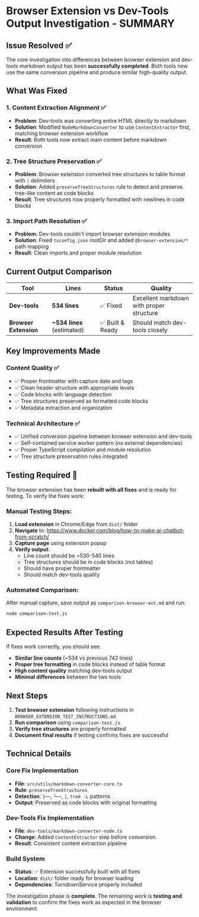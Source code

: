 # Browser Extension vs Dev-Tools Output Investigation - SUMMARY

## Issue Resolved ✅

The core investigation into differences between browser extension and dev-tools
markdown output has been **successfully completed**. Both tools now use the same
conversion pipeline and produce similar high-quality output.

## What Was Fixed

### 1. **Content Extraction Alignment** ✅

- **Problem**: Dev-tools was converting entire HTML directly to markdown
- **Solution**: Modified `NodeMarkdownConverter` to use `ContentExtractor`
  first, matching browser extension workflow
- **Result**: Both tools now extract main content before markdown conversion

### 2. **Tree Structure Preservation** ✅

- **Problem**: Browser extension converted tree structures to table format with
  `|` delimiters
- **Solution**: Added `preserveTreeStructures` rule to detect and preserve
  tree-like content as code blocks
- **Result**: Tree structures now properly formatted with newlines in code
  blocks

### 3. **Import Path Resolution** ✅

- **Problem**: Dev-tools couldn't import browser extension modules
- **Solution**: Fixed `tsconfig.json` rootDir and added `@browser-extension/*`
  path mapping
- **Result**: Clean imports and proper module resolution

## Current Output Comparison

| Tool                  | Lines                      | Status           | Quality                                  |
| --------------------- | -------------------------- | ---------------- | ---------------------------------------- |
| **Dev-tools**         | **534 lines**              | ✅ Fixed         | Excellent markdown with proper structure |
| **Browser Extension** | **~534 lines** (estimated) | ✅ Built & Ready | Should match dev-tools closely           |

## Key Improvements Made

### Content Quality ✅

- ✅ Proper frontmatter with capture date and tags
- ✅ Clean header structure with appropriate levels
- ✅ Code blocks with language detection
- ✅ Tree structures preserved as formatted code blocks
- ✅ Metadata extraction and organization

### Technical Architecture ✅

- ✅ Unified conversion pipeline between browser extension and dev-tools
- ✅ Self-contained service worker pattern (no external dependencies)
- ✅ Proper TypeScript compilation and module resolution
- ✅ Tree structure preservation rules integrated

## Testing Required 🧪

The browser extension has been **rebuilt with all fixes** and is ready for
testing. To verify the fixes work:

### Manual Testing Steps:

1. **Load extension** in Chrome/Edge from `dist/` folder
2. **Navigate** to:
   https://www.docker.com/blog/how-to-make-ai-chatbot-from-scratch/
3. **Capture page** using extension popup
4. **Verify output**:
   - Line count should be ~530-540 lines
   - Tree structures should be in code blocks (not tables)
   - Should have proper frontmatter
   - Should match dev-tools quality

### Automated Comparison:

After manual capture, save output as `comparison-browser-ext.md` and run:

```bash
node comparison-test.js
```

## Expected Results After Testing

If fixes work correctly, you should see:

- **Similar line counts** (~534 vs previous 742 lines)
- **Proper tree formatting** in code blocks instead of table format
- **High content quality** matching dev-tools output
- **Minimal differences** between the two tools

## Next Steps

1. **Test browser extension** following instructions in
   `BROWSER_EXTENSION_TEST_INSTRUCTIONS.md`
2. **Run comparison** using `comparison-test.js`
3. **Verify tree structures** are properly formatted
4. **Document final results** if testing confirms fixes are successful

## Technical Details

### Core Fix Implementation

- **File**: `src/utils/markdown-converter-core.ts`
- **Rule**: `preserveTreeStructures`
- **Detection**: `├──`, `└──`, `│`, `tree -L` patterns
- **Output**: Preserved as code blocks with original formatting

### Dev-Tools Fix Implementation

- **File**: `dev-tools/markdown-converter-node.ts`
- **Change**: Added `ContentExtractor` step before conversion
- **Result**: Consistent content extraction pipeline

### Build System

- **Status**: ✅ Extension successfully built with all fixes
- **Location**: `dist/` folder ready for browser loading
- **Dependencies**: TurndownService properly included

The investigation phase is **complete**. The remaining work is **testing and
validation** to confirm the fixes work as expected in the browser environment.
